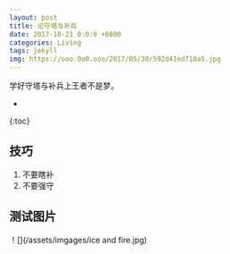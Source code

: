 ```yaml
---
layout: post
title: 论守塔与补兵
date: 2017-10-21 0:0:0 +0800
categories: Living
tags: jekyll
img: https://ooo.0o0.ooo/2017/05/30/592d41ed710a5.jpg
---
```

学好守塔与补兵上王者不是梦。

* 
{:toc}

## 技巧

1. 不要瞎补
2. 不要强守


## 测试图片

！[](/assets/imgages/ice and fire.jpg)
